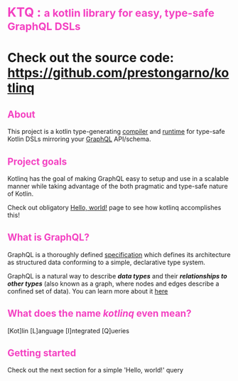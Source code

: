 # <b><span style="color:#f442c2">KTQ :  <small>a kotlin library for easy, type-safe GraphQL DSLs</small></span></b>

# Check out the source code: https://github.com/prestongarno/kotlinq

## <span style="color:#f442c2">About</span>

This project is a kotlin type-generating [compiler][5] and [runtime][4] 
for type-safe Kotlin DSLs mirroring your [GraphQL][1] API/schema.

## <span style="color:#f442c2">Project goals</span>

Kotlinq has the goal of making GraphQL easy to setup and use in a scalable manner 
while taking advantage of the both pragmatic and type-safe nature of Kotlin. 


Check out obligatory [Hello, world!](hello_world.md) page to see how kotlinq accomplishes this!

## <span style="color:#f442c2">What is GraphQL?</span>

GraphQL is a thoroughly defined [specification][2] which defines
its architecture as structured data conforming to a simple, declarative type system.

GraphQL is a natural way to describe ***data types*** and their ***relationships to other types***
(also known as a graph, where nodes and edges describe a confined set of data). You can learn more
about it [here][3]

## <span style="color:#f442c2">What does the name *kotlinq* even mean?</span>
<span style="color:#f442c2"></span>

\[Kot\]lin \[L\]anguage \[I\]ntegrated \[Q\]ueries

## <span style="color:#f442c2">Getting started</span>

Check out the next section for a simple 'Hello, world!' query


  [1]: http://graphql.org
  [2]: http://facebook.github.io/graphql
  [3]: http://graphql.org/learn/
  [4]: http://github.com/prestongarno/kotlinq
  [5]: http://github.com/prestongarno/kotlinq/kotlinq-gradle
